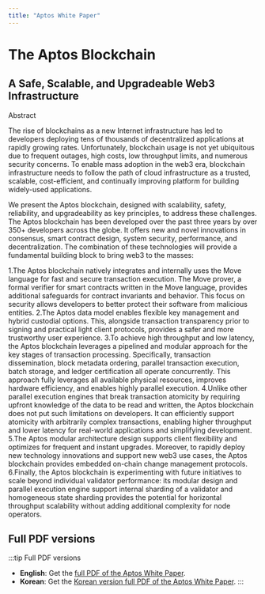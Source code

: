 ```yaml
---
title: "Aptos White Paper"
---
```


<head>
  <link rel="canonical" href="https://aptosfoundation.org/whitepaper" />
</head>

# The Aptos Blockchain

## A Safe, Scalable, and Upgradeable Web3 Infrastructure

Abstract

The rise of blockchains as a new Internet infrastructure has led to developers deploying tens of
thousands of decentralized applications at rapidly growing rates. Unfortunately, blockchain usage
is not yet ubiquitous due to frequent outages, high costs, low throughput limits, and numerous
security concerns. To enable mass adoption in the web3 era, blockchain infrastructure needs
to follow the path of cloud infrastructure as a trusted, scalable, cost-efficient, and continually
improving platform for building widely-used applications.

We present the Aptos blockchain, designed with scalability, safety, reliability, and upgradeability
as key principles, to address these challenges. The Aptos blockchain has been developed over the
past three years by over 350+ developers across the globe. It offers new and novel innovations
in consensus, smart contract design, system security, performance, and decentralization. The
combination of these technologies will provide a fundamental building block to bring web3 to the
masses:

1.The Aptos blockchain natively integrates and internally uses the Move language for fast
  and secure transaction execution. The Move prover, a formal verifier for smart contracts
  written in the Move language, provides additional safeguards for contract invariants and
  behavior. This focus on security allows developers to better protect their software from
  malicious entities.
2.The Aptos data model enables flexible key management and hybrid custodial options.
  This, alongside transaction transparency prior to signing and practical light client protocols,
  provides a safer and more trustworthy user experience.
3.To achieve high throughput and low latency, the Aptos blockchain leverages a pipelined
  and modular approach for the key stages of transaction processing. Specifically, transaction
  dissemination, block metadata ordering, parallel transaction execution, batch storage, and
  ledger certification all operate concurrently. This approach fully leverages all available physical resources, improves hardware efficiency, and enables highly parallel execution.
4.Unlike other parallel execution engines that break transaction atomicity by requiring
  upfront knowledge of the data to be read and written, the Aptos blockchain does not put
  such limitations on developers. It can efficiently support atomicity with arbitrarily complex
  transactions, enabling higher throughput and lower latency for real-world applications and
  simplifying development.
5.The Aptos modular architecture design supports client flexibility and optimizes for
  frequent and instant upgrades. Moreover, to rapidly deploy new technology innovations
  and support new web3 use cases, the Aptos blockchain provides embedded on-chain change
  management protocols.
6.Finally, the Aptos blockchain is experimenting with future initiatives to scale beyond individual validator performance: its modular design and parallel execution engine support internal
  sharding of a validator and homogeneous state sharding provides the potential for horizontal
  throughput scalability without adding additional complexity for node operators.

## Full PDF versions

:::tip Full PDF versions

- **English**: Get the [full PDF of the Aptos White Paper](/papers/Aptos-Whitepaper.pdf).
- **Korean**: Get the [Korean version full PDF of the Aptos White Paper](/papers/whitepaper-korean.pdf).
  :::
